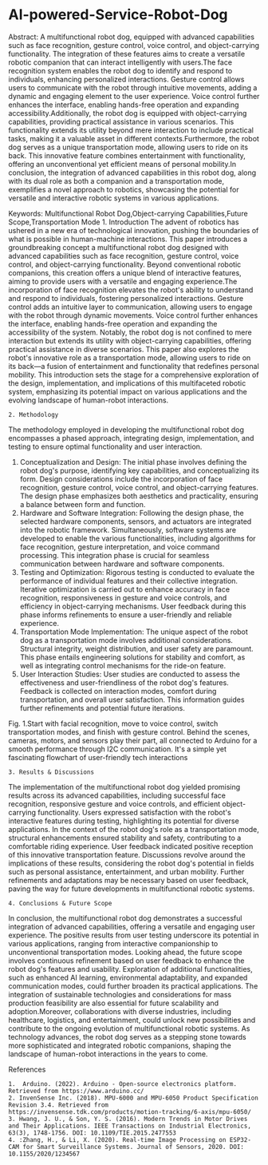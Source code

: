 # AI-powered-Service-Robot-Dog


Abstract: A multifunctional robot dog, equipped with advanced capabilities such as face recognition, gesture control, voice control, and object-carrying functionality. The integration of these features aims to create a versatile robotic companion that can interact intelligently with users.The face recognition system enables the robot dog to identify and respond to individuals, enhancing personalized interactions. Gesture control allows users to communicate with the robot through intuitive movements, adding a dynamic and engaging element to the user experience. Voice control further enhances the interface, enabling hands-free operation and expanding accessibility.Additionally, the robot dog is equipped with object-carrying capabilities, providing practical assistance in various scenarios. This functionality extends its utility beyond mere interaction to include practical tasks, making it a valuable asset in different contexts.Furthermore, the robot dog serves as a unique transportation mode, allowing users to ride on its back. This innovative feature combines entertainment with functionality, offering an unconventional yet efficient means of personal mobility.In conclusion, the integration of advanced capabilities in this robot dog, along with its dual role as both a companion and a transportation mode, exemplifies a novel approach to robotics, showcasing the potential for versatile and interactive robotic systems in various applications.

Keywords: Multifunctional Robot Dog,Object-carrying Capabilities,Future Scope,Transportation Mode
    1. Introduction
The advent of robotics has ushered in a new era of technological innovation, pushing the boundaries of what is possible in human-machine interactions. This paper introduces a groundbreaking concept a multifunctional robot dog designed with advanced capabilities such as face recognition, gesture control, voice control, and object-carrying functionality. Beyond conventional robotic companions, this creation offers a unique blend of interactive features, aiming to provide users with a versatile and engaging experience.The incorporation of face recognition elevates the robot's ability to understand and respond to individuals, fostering personalized interactions. Gesture control adds an intuitive layer to communication, allowing users to engage with the robot through dynamic movements. Voice control further enhances the interface, enabling hands-free operation and expanding the accessibility of the system. Notably, the robot dog is not confined to mere interaction but extends its utility with object-carrying capabilities, offering practical assistance in diverse scenarios. This paper also explores the robot's innovative role as a transportation mode, allowing users to ride on its back—a fusion of entertainment and functionality that redefines personal mobility. This introduction sets the stage for a comprehensive exploration of the design, implementation, and implications of this multifaceted robotic system, emphasizing its potential impact on various applications and the evolving landscape of human-robot interactions.

    2. Methodology
The methodology employed in developing the multifunctional robot dog encompasses a phased approach, integrating design, implementation, and testing to ensure optimal functionality and user interaction.
1. Conceptualization and Design: The initial phase involves defining the robot dog's purpose, identifying key capabilities, and conceptualizing its form. Design considerations include the incorporation of face recognition, gesture control, voice control, and object-carrying features. The design phase emphasizes both aesthetics and practicality, ensuring a balance between form and function.
2. Hardware and Software Integration: Following the design phase, the selected hardware components, sensors, and actuators are integrated into the robotic framework. Simultaneously, software systems are developed to enable the various functionalities, including algorithms for face recognition, gesture interpretation, and voice command processing. This integration phase is crucial for seamless communication between hardware and software components.
3. Testing and Optimization: Rigorous testing is conducted to evaluate the performance of individual features and their collective integration. Iterative optimization is carried out to enhance accuracy in face recognition, responsiveness in gesture and voice controls, and efficiency in object-carrying mechanisms. User feedback during this phase informs refinements to ensure a user-friendly and reliable experience.
4. Transportation Mode Implementation: The unique aspect of the robot dog as a transportation mode involves additional considerations. Structural integrity, weight distribution, and user safety are paramount. This phase entails engineering solutions for stability and comfort, as well as integrating control mechanisms for the ride-on feature.
5. User Interaction Studies: User studies are conducted to assess the effectiveness and user-friendliness of the robot dog's features. Feedback is collected on interaction modes, comfort during transportation, and overall user satisfaction. This information guides further refinements and potential future iterations.

Fig. 1.Start with facial recognition, move to voice control, switch transportation modes, and finish with gesture control. Behind the scenes, cameras, motors, and sensors play their part, all connected to Arduino for a smooth performance through I2C communication. It's a simple yet fascinating flowchart of user-friendly tech interactions


    3. Results & Discussions
The implementation of the multifunctional robot dog yielded promising results across its advanced capabilities, including successful face recognition, responsive gesture and voice controls, and efficient object-carrying functionality. Users expressed satisfaction with the robot's interactive features during testing, highlighting its potential for diverse applications. In the context of the robot dog's role as a transportation mode, structural enhancements ensured stability and safety, contributing to a comfortable riding experience. User feedback indicated positive reception of this innovative transportation feature. Discussions revolve around the implications of these results, considering the robot dog's potential in fields such as personal assistance, entertainment, and urban mobility. Further refinements and adaptations may be necessary based on user feedback, paving the way for future developments in multifunctional robotic systems.

    4. Conclusions & Future Scope
In conclusion, the multifunctional robot dog demonstrates a successful integration of advanced capabilities, offering a versatile and engaging user experience. The positive results from user testing underscore its potential in various applications, ranging from interactive companionship to unconventional transportation modes. Looking ahead, the future scope involves continuous refinement based on user feedback to enhance the robot dog's features and usability. Exploration of additional functionalities, such as enhanced AI learning, environmental adaptability, and expanded communication modes, could further broaden its practical applications. The integration of sustainable technologies and considerations for mass production feasibility are also essential for future scalability and adoption.Moreover, collaborations with diverse industries, including healthcare, logistics, and entertainment, could unlock new possibilities and contribute to the ongoing evolution of multifunctional robotic systems. As technology advances, the robot dog serves as a stepping stone towards more sophisticated and integrated robotic companions, shaping the landscape of human-robot interactions in the years to come.


References

    1.  Arduino. (2022). Arduino - Open-source electronics platform. Retrieved from https://www.arduino.cc/
    2. InvenSense Inc. (2018). MPU-6000 and MPU-6050 Product Specification Revision 3.4. Retrieved from https://invensense.tdk.com/products/motion-tracking/6-axis/mpu-6050/
    3. Hwang, J. U., & Son, Y. S. (2016). Modern Trends in Motor Drives and Their Applications. IEEE Transactions on Industrial Electronics, 63(3), 1748-1756. DOI: 10.1109/TIE.2015.2477553
    4. :Zhang, H., & Li, X. (2020). Real-time Image Processing on ESP32-CAM for Smart Surveillance Systems. Journal of Sensors, 2020. DOI: 10.1155/2020/1234567


